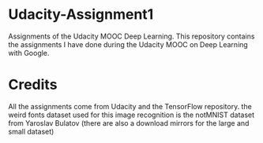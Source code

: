 # Udacity-Assignment1

Assignments of the Udacity MOOC Deep Learning. This repository contains the assignments I have done during the Udacity MOOC on Deep Learning with Google. 

# Credits
All the assignments come from Udacity and the TensorFlow repository. 
the weird fonts dataset used for this image recognition is the notMNIST dataset from Yaroslav Bulatov (there are also a download mirrors for the large and small dataset)
